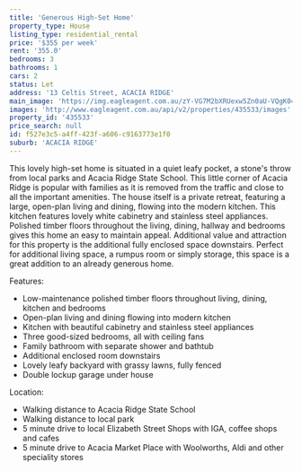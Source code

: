 ```yaml
---
title: 'Generous High-Set Home'
property_type: House
listing_type: residential_rental
price: '$355 per week'
rent: '355.0'
bedrooms: 3
bathrooms: 1
cars: 2
status: Let
address: '13 Celtis Street, ACACIA RIDGE'
main_image: 'https://img.eagleagent.com.au/zY-VG7M2bXRUexw5Zn0aU-VQgK0=/1280x854/smart/https://s3-us-west-2.amazonaws.com/eagleagent-orig/images/6825326/424109998-image-M.jpg'
images: 'http://www.eagleagent.com.au/api/v2/properties/435533/images'
property_id: '435533'
price_search: null
id: f527e3c5-a4ff-423f-a606-c9163773e1f0
suburb: 'ACACIA RIDGE'
---
```

This lovely high-set home is situated in a quiet leafy pocket, a stone's throw from local parks and Acacia Ridge State School. This little corner of Acacia Ridge is popular with families as it is removed from the traffic and close to all the important amenities. The house itself is a private retreat, featuring a large, open-plan living and dining, flowing into the modern kitchen. This kitchen features lovely white cabinetry and stainless steel appliances. Polished timber floors throughout the living, dining, hallway and bedrooms gives this home an easy to maintain appeal. Additional value and attraction for this property is the additional fully enclosed space downstairs. Perfect for additional living space, a rumpus room or simply storage, this space is a great addition to an already generous home.


Features:

*  Low-maintenance polished timber floors throughout living, dining, kitchen and bedrooms
*  Open-plan living and dining flowing into modern kitchen
*  Kitchen with beautiful cabinetry and stainless steel appliances
*  Three good-sized bedrooms, all with ceiling fans
*  Family bathroom with separate shower and bathtub
*  Additional enclosed room downstairs
*  Lovely leafy backyard with grassy lawns, fully fenced
*  Double lockup garage under house

Location:

*  Walking distance to Acacia Ridge State School
*  Walking distance to local park
*  5 minute drive to local Elizabeth Street Shops with IGA, coffee shops and cafes
*  5 minute drive to Acacia Market Place with Woolworths, Aldi and other speciality stores
